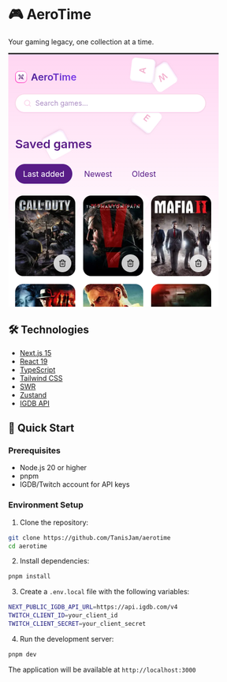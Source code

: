 # 🎮 AeroTime

Your gaming legacy, one collection at a time.

![AeroTime Screenshot](./public/ss.png)

## 🛠️ Technologies

- [Next.js 15](https://nextjs.org/)
- [React 19](https://reactjs.org/)
- [TypeScript](https://www.typescriptlang.org/)
- [Tailwind CSS](https://tailwindcss.com/)
- [SWR](https://swr.vercel.app/)
- [Zustand](https://zustand-demo.pmnd.rs/)
- [IGDB API](https://api-docs.igdb.com/)

## 🚀 Quick Start

### Prerequisites

- Node.js 20 or higher
- pnpm
- IGDB/Twitch account for API keys

### Environment Setup

1. Clone the repository:

```bash
git clone https://github.com/TanisJam/aerotime
cd aerotime
```

2. Install dependencies:

```bash
pnpm install
```

3. Create a `.env.local` file with the following variables:

```bash
NEXT_PUBLIC_IGDB_API_URL=https://api.igdb.com/v4
TWITCH_CLIENT_ID=your_client_id
TWITCH_CLIENT_SECRET=your_client_secret
```

4. Run the development server:

```bash
pnpm dev
```

The application will be available at `http://localhost:3000`

